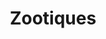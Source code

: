 ---
layout: catalog
slug: products
title: "Zootiques"
category: "catalog"
show_products: false
pdf: TRI_FOLD_RESIN_2013.pdf
cover: TRI_FOLD_RESIN_2013-cover.jpg
directory: zootiques
filebase: pages/TRI_FOLD_RESIN_2013
extension: jpg
numslides: 6
spread: false
---